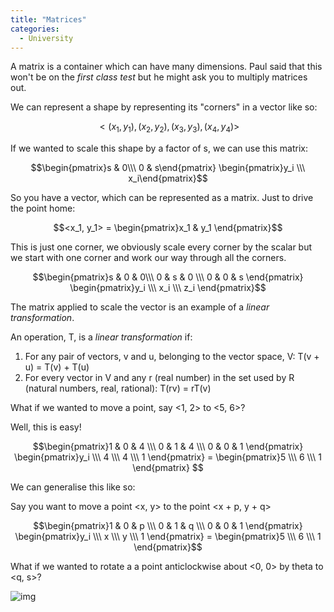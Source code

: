 ```yaml
---
title: "Matrices"
categories:
  - University
---
```


A matrix is a container which can have many dimensions. Paul said that this won't be on the *first class test* but he might ask you to multiply matrices out.

We can represent a shape by representing its "corners" in a vector like so:

$$ <(x_1, y_1), (x_2, y_2), (x_3, y_3), (x_4, y_4)>$$

If we wanted to scale this shape by a factor of s, we can use this matrix:

$$\begin{pmatrix}s & 0\\\ 0 & s\end{pmatrix} \begin{pmatrix}y_i \\\ x_i\end{pmatrix}$$

So you have a vector, which can be represented as a matrix. Just to drive the point home:

$$<x_1, y_1> = \begin{pmatrix}x_1 & y_1 \end{pmatrix}$$

This is just one corner, we obviously scale every corner by the scalar but we start with one corner and work our way through all the corners.

$$\begin{pmatrix}s & 0 & 0\\\ 0 & s & 0 \\\ 0 & 0 & s \end{pmatrix} \begin{pmatrix}y_i \\\ x_i \\\ z_i \end{pmatrix}$$

The matrix applied to scale the vector is an example of a *linear transformation*.

An operation, T, is a _*linear transformation*_ if:
1. For any pair of vectors, v and u, belonging to the vector space, V:
  T(v + u) = T(v) + T(u)
2. For every vector in V and any r (real number) in the set used by R (natural numbers, real, rational):
  T(rv) = rT(v)

What if we wanted to move a point, say <1, 2> to <5, 6>?

Well, this is easy!

$$\begin{pmatrix}1 & 0 & 4 \\\ 0 & 1 & 4 \\\ 0 & 0 & 1 \end{pmatrix} \begin{pmatrix}y_i \\\ 4 \\\ 4 \\\ 1 \end{pmatrix} = \begin{pmatrix}5 \\\ 6 \\\ 1 \end{pmatrix} $$

We can generalise this like so:

Say you want to move a point <x, y> to the point <x + p, y + q>

$$\begin{pmatrix}1 & 0 & p \\\ 0 & 1 & q \\\ 0 & 0 & 1 \end{pmatrix} \begin{pmatrix}y_i \\\ x \\\ y \\\ 1 \end{pmatrix} = \begin{pmatrix}5 \\\ 6 \\\ 1 \end{pmatrix}$$

What if we wanted to rotate a a point anticlockwise about <0, 0> by theta to <q, s>?

![img](https://screenshotscdn.firefoxusercontent.com/images/bd251a58-13a7-4055-beaa-013e0e474ba9.png)
